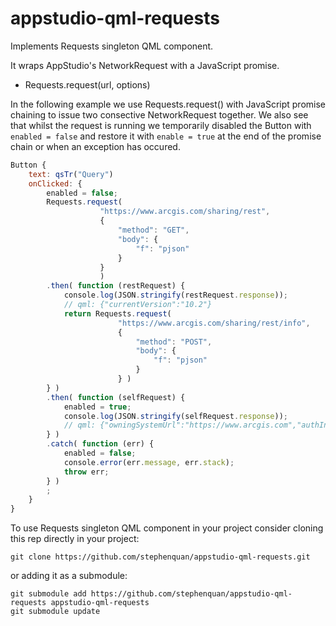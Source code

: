 # appstudio-qml-requests
Implements Requests singleton QML component.

It wraps AppStudio's NetworkRequest with a JavaScript promise.

 - Requests.request(url, options)

In the following example we use Requests.request() with JavaScript promise
chaining to issue two consective NetworkRequest together. We also see that
whilst the request is running we temporarily disabled the Button with
`enabled = false` and restore it with `enable = true` at the end of
the promise chain or when an exception has occured.

```qml
Button {
    text: qsTr("Query")
    onClicked: {
        enabled = false;
        Requests.request(
                    "https://www.arcgis.com/sharing/rest",
                    {
                        "method": "GET",
                        "body": {
                            "f": "pjson"
                        }
                    }
                    )
        .then( function (restRequest) {
            console.log(JSON.stringify(restRequest.response));
            // qml: {"currentVersion":"10.2"}
            return Requests.request(
                        "https://www.arcgis.com/sharing/rest/info",
                        {
                            "method": "POST",
                            "body": {
                                "f": "pjson"
                            }
                        } )
        } )
        .then( function (selfRequest) {
            enabled = true;
            console.log(JSON.stringify(selfRequest.response));
            // qml: {"owningSystemUrl":"https://www.arcgis.com","authInfo":{"tokenServicesUrl":"https://www.arcgis.com/sharing/rest/generateToken","isTokenBasedSecurity":true}}
        } )
        .catch( function (err) {
            enabled = false;
            console.error(err.message, err.stack);
            throw err;
        } )
        ;
    }
}
```

To use Requests singleton QML component in your project consider cloning this rep directly in your project:

    git clone https://github.com/stephenquan/appstudio-qml-requests.git

or adding it as a submodule:

    git submodule add https://github.com/stephenquan/appstudio-qml-requests appstudio-qml-requests
    git submodule update
